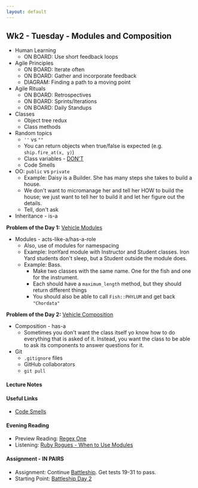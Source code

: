```yaml
---
layout: default
---
```


## Wk2 - Tuesday - Modules and Composition

* Human Learning
  * ON BOARD: Use short feedback loops
* Agile Principles
  * ON BOARD: Iterate often
  * ON BOARD: Gather and incorporate feedback
  * DIAGRAM: Finding a path to a moving point
* Agile Rituals
  * ON BOARD: Retrospectives
  * ON BOARD: Sprints/Iterations
  * ON BOARD: Daily Standups
* Classes
  * Object tree redux
  * Class methods
* Random topics
  * `''` vs `""`
  * You can return objects when true/false is expected (e.g. `ship.fire_at(x, y)`)
  * Class variables - [DON'T](http://blog.honeybadger.io/lexical-scoping-and-ruby-class-variables/)
  * Code Smells
* OO: `public` vs `private`
  * Example: Daisy is a Builder.  She has many steps she takes to build a house.
  * We don't want to micromanage her and tell her HOW to build the house; we just want to tell her to build it and let her figure out the details.
  * Tell, don't ask
* Inheritance - is-a

**Problem of the Day 1:** [Vehicle Modules](https://github.com/masonfmatthews/rails_assignments/tree/master/exercises/vehicle_modules)

* Modules - acts-like-a/has-a-role
  * Also, use of modules for namespacing
  * Example: IronYard module with Instructor and Student classes.  Iron Yard students don't sleep, but a Student outside the module does.
  * Example: Bass.
    * Make two classes with the same name.  One for the fish and one for the instrument.
    * Each should have a `maximum_length` method, but they should return different things
    * You should also be able to call `Fish::PHYLUM` and get back `"Chordata"`

**Problem of the Day 2:** [Vehicle Composition](https://github.com/masonfmatthews/rails_assignments/tree/master/exercises/vehicle_composition)

* Composition - has-a
  * Sometimes you don't want the class itself yo know how to do everything that is asked of it.  Instead, you want the class to be able to ask its components to answer questions for it.
* Git
  * `.gitignore` files
  * GitHub collaborators
  * `git pull`

#### Lecture Notes

<!--
* [Class Video]()
* [Composition Example from Class](car.rb)
* [Module Example from Class](vehicle.rb)
-->

#### Useful Links

* [Code Smells](http://us3.campaign-archive2.com/?u=1090565ccff48ac602d0a84b4&id=f7e471a9db&e=0f523bd725)

#### Evening Reading

* Preview Reading: [Regex One](http://regexone.com/)
* Listening: [Ruby Rogues - When to Use Modules](https://devchat.tv/ruby-rogues/022-rr-when-to-use-modules)

#### Assignment - IN PAIRS

* Assignment: Continue [Battleship](https://github.com/tiyd-rails-2016-01/battleship).  Get tests 19-31 to pass.
* Starting Point: [Battleship Day 2](https://github.com/tiyd-rails-2016-01/battleship_day_2)
<!-- * Feedback: [Battleship Day 2 Feedback](feedback) -->
